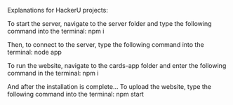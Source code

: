 Explanations for HackerU projects:

To start the server, navigate to the server folder and type the following command into the terminal: npm i

Then, to connect to the server, type the following command into the terminal: node app

To run the website, navigate to the cards-app folder and enter the following command in the terminal: npm i

And after the installation is complete...
To upload the website, type the following command into the terminal:
npm start
